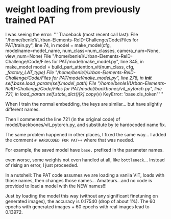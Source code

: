 # weight loading from previously trained PAT
I was seeing the error:
'''
Traceback (most recent call last):
  File "/home/benle1/Urban-Elements-ReID-Challenge/Code/Files for PAT/train.py", line 74, in <module>
    model = make_model(cfg, modelname=model_name, num_class=num_classes, camera_num=None, view_num=None)
  File "/home/benle1/Urban-Elements-ReID-Challenge/Code/Files for PAT/model/make_model.py", line 345, in make_model
    model = build_part_attention_vit(num_class, cfg, __factory_LAT_type)
  File "/home/benle1/Urban-Elements-ReID-Challenge/Code/Files for PAT/model/make_model.py", line 278, in __init__
    self.base.load_param(self.model_path)
  File "/home/benle1/Urban-Elements-ReID-Challenge/Code/Files for PAT/model/backbones/vit_pytorch.py", line 721, in load_param
    self.state_dict()[k].copy_(v)
KeyError: 'base.cls_token'
'''

When I train the normal embedding, the keys are similar... but have slightly different names.

Then I commented the line 721 (in the original code) of model/backbones/vit_pytorch.py, and substitute by te hardocoded name fix.

The same problem happened in other places, I fixed the same way... I added the comment `# HARDCODED FOR PAT++` where that was needed.

For example, the saved model have `base.` prefixed in the parameter names.

even worse, some weights not even handled at all, like `bottleneck`... Instead of rising an error, I just proceeded.

In a nutshell:
The PAT code assumes we are loading a vanila VIT, loads with those names, then changes those names... Amateurs...and no code is provided to load a model with the NEW names!!!                                     


Just by loading the model this way (without any significant finetuning on generated images), the accuracy is 0.17540 (drop of about 1%).
The 60 epochs with generated images + 60 epochs with real images lead to 0.13972.